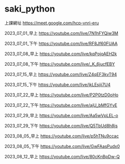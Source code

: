 # saki_python
上課網址
https://meet.google.com/hcp-vnri-eru

2023_07_01_早上
https://youtube.com/live/7N1hFYQiw3M

2023_07_01_下午
https://youtube.com/live/RF8Jf60FUAA

2023_07_08_早上
https://youtube.com/live/kqPojoAEH2k

2023_07_08_下午
https://youtube.com/live/_K_6jucfEBY

2023_07_15_早上
https://youtube.com/live/Z4qEF3kvT94

2023_07_15_下午
https://youtube.com/live/jkLEsjii7U4

2023_07_22_早上
https://youtube.com/live/P2P0tzD0oHo

2023_07_22_下午
https://youtube.com/live/ajU_bMfGYvE

2023_07_29_早上
https://youtube.com/live/Aa5wVpLEL-o

2023_07_29_下午
https://youtube.com/live/Q5TbUd8h8js

2023_08_05_早上
https://youtube.com/live/p5hTNu9ccac

2023_08_05_下午
https://youtube.com/live/GwFAasPudx0

2023_08_12_早上
https://youtube.com/live/80cKnBpDw-Q